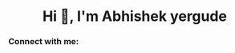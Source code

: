 <h1 align="center">Hi 👋, I'm Abhishek yergude</h1>
<!-- <h3 align="center">A passionate frontend developer from India</h3> -->

<h3 align="left">Connect with me:</h3>
<p align="left">
</p>
